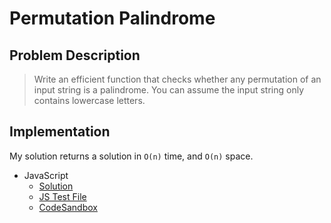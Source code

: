 # Permutation Palindrome

## Problem Description

> Write an efficient function that checks whether any permutation of an input string is a palindrome.
> You can assume the input string only contains lowercase letters.

## Implementation

My solution returns a solution in `O(n)` time, and `O(n)` space.

- JavaScript
  - [Solution](./solution.js)
  - [JS Test File](./checkSolution.test.js)
  - [CodeSandbox](https://codesandbox.io/s/r0y8p346xm?autoresize=1&fontsize=14&previewwindow=tests)
